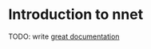 # Introduction to nnet

TODO: write [great documentation](http://jacobian.org/writing/what-to-write/)
